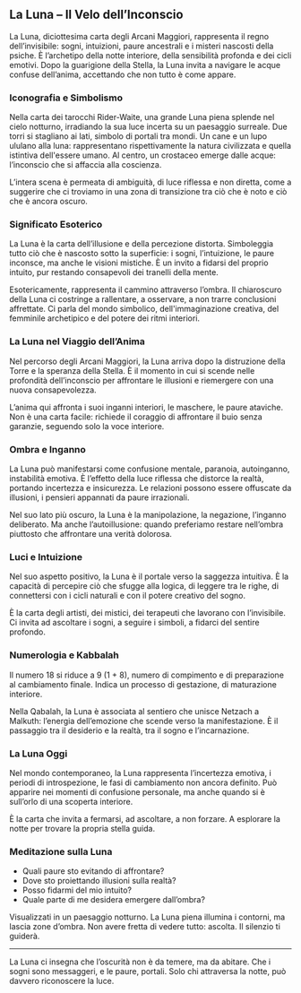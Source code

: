 ## La Luna – Il Velo dell’Inconscio

La Luna, diciottesima carta degli Arcani Maggiori, rappresenta il regno dell’invisibile: sogni, intuizioni, paure ancestrali e i misteri nascosti della psiche. È l’archetipo della notte interiore, della sensibilità profonda e dei cicli emotivi. Dopo la guarigione della Stella, la Luna invita a navigare le acque confuse dell’anima, accettando che non tutto è come appare.

### Iconografia e Simbolismo

Nella carta dei tarocchi Rider-Waite, una grande Luna piena splende nel cielo notturno, irradiando la sua luce incerta su un paesaggio surreale. Due torri si stagliano ai lati, simbolo di portali tra mondi. Un cane e un lupo ululano alla luna: rappresentano rispettivamente la natura civilizzata e quella istintiva dell'essere umano. Al centro, un crostaceo emerge dalle acque: l’inconscio che si affaccia alla coscienza.

L’intera scena è permeata di ambiguità, di luce riflessa e non diretta, come a suggerire che ci troviamo in una zona di transizione tra ciò che è noto e ciò che è ancora oscuro.

### Significato Esoterico

La Luna è la carta dell’illusione e della percezione distorta. Simboleggia tutto ciò che è nascosto sotto la superficie: i sogni, l’intuizione, le paure inconsce, ma anche le visioni mistiche. È un invito a fidarsi del proprio intuito, pur restando consapevoli dei tranelli della mente.

Esotericamente, rappresenta il cammino attraverso l’ombra. Il chiaroscuro della Luna ci costringe a rallentare, a osservare, a non trarre conclusioni affrettate. Ci parla del mondo simbolico, dell'immaginazione creativa, del femminile archetipico e del potere dei ritmi interiori.

### La Luna nel Viaggio dell’Anima

Nel percorso degli Arcani Maggiori, la Luna arriva dopo la distruzione della Torre e la speranza della Stella. È il momento in cui si scende nelle profondità dell’inconscio per affrontare le illusioni e riemergere con una nuova consapevolezza.

L’anima qui affronta i suoi inganni interiori, le maschere, le paure ataviche. Non è una carta facile: richiede il coraggio di affrontare il buio senza garanzie, seguendo solo la voce interiore.

### Ombra e Inganno

La Luna può manifestarsi come confusione mentale, paranoia, autoinganno, instabilità emotiva. È l’effetto della luce riflessa che distorce la realtà, portando incertezza e insicurezza. Le relazioni possono essere offuscate da illusioni, i pensieri appannati da paure irrazionali.

Nel suo lato più oscuro, la Luna è la manipolazione, la negazione, l’inganno deliberato. Ma anche l’autoillusione: quando preferiamo restare nell’ombra piuttosto che affrontare una verità dolorosa.

### Luci e Intuizione

Nel suo aspetto positivo, la Luna è il portale verso la saggezza intuitiva. È la capacità di percepire ciò che sfugge alla logica, di leggere tra le righe, di connettersi con i cicli naturali e con il potere creativo del sogno.

È la carta degli artisti, dei mistici, dei terapeuti che lavorano con l’invisibile. Ci invita ad ascoltare i sogni, a seguire i simboli, a fidarci del sentire profondo.

### Numerologia e Kabbalah

Il numero 18 si riduce a 9 (1 + 8), numero di compimento e di preparazione al cambiamento finale. Indica un processo di gestazione, di maturazione interiore.

Nella Qabalah, la Luna è associata al sentiero che unisce Netzach a Malkuth: l’energia dell’emozione che scende verso la manifestazione. È il passaggio tra il desiderio e la realtà, tra il sogno e l’incarnazione.

### La Luna Oggi

Nel mondo contemporaneo, la Luna rappresenta l’incertezza emotiva, i periodi di introspezione, le fasi di cambiamento non ancora definito. Può apparire nei momenti di confusione personale, ma anche quando si è sull’orlo di una scoperta interiore.

È la carta che invita a fermarsi, ad ascoltare, a non forzare. A esplorare la notte per trovare la propria stella guida.

### Meditazione sulla Luna

- Quali paure sto evitando di affrontare?
- Dove sto proiettando illusioni sulla realtà?
- Posso fidarmi del mio intuito?
- Quale parte di me desidera emergere dall’ombra?

Visualizzati in un paesaggio notturno. La Luna piena illumina i contorni, ma lascia zone d’ombra. Non avere fretta di vedere tutto: ascolta. Il silenzio ti guiderà.

---

La Luna ci insegna che l’oscurità non è da temere, ma da abitare. Che i sogni sono messaggeri, e le paure, portali. Solo chi attraversa la notte, può davvero riconoscere la luce.